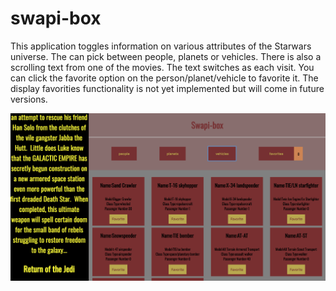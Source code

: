 # swapi-box

This application toggles information on various attributes of the Starwars universe. The can pick between people, planets or vehicles. There is also a scrolling text from one of the movies. The text switches as each visit. You can click the favorite option on the person/planet/vehicle to favorite it. The display favorities functionality is not yet implemented but will come in future versions.

<img src="https://github.com/airum82/swapi-box/blob/master/swapi-box-pic.png" alt="picture of swapi-box screen with people pulled up">
